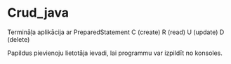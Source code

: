 # Crud_java

Termināļa aplikācija ar PreparedStatement
C (create)
R (read)
U (update)
D (delete)

Papildus pievienoju lietotāja ievadi, lai programmu var izpildīt no konsoles. 
